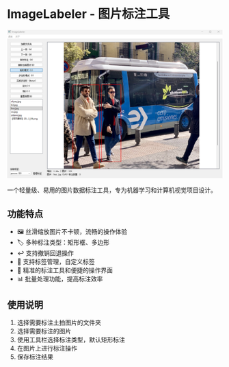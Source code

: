 # ImageLabeler - 图片标注工具

![软件界面预览](img/demo.png)

一个轻量级、易用的图片数据标注工具，专为机器学习和计算机视觉项目设计。

## 功能特点

- 🖼️ 丝滑缩放图片不卡顿，流畅的操作体验
- 🏷️ 多种标注类型：矩形框、多边形
- ↩️ 支持撤销回退操作
- 📁 支持标签管理，自定义标签
- 🎯 精准的标注工具和便捷的操作界面
- 📊 批量处理功能，提高标注效率

## 使用说明

1. 选择需要标注土拍图片的文件夹
2. 选择需要标注的图片
3. 使用工具栏选择标注类型，默认矩形标注
4. 在图片上进行标注操作
5. 保存标注结果

